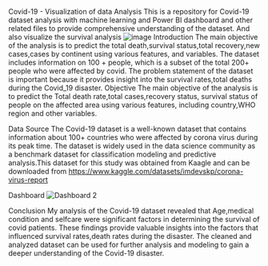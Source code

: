 Covid-19 - Visualization of data Analysis
This is a repository for Covid-19 dataset analysis with machine learning and Power BI dashboard and other related files to provide comprehensive understanding of the dataset. And also visualize the survival analysis
![image](https://github.com/asmablaisykk/Covid-19-portfolio-project/assets/154601662/d4a3299a-5548-4a5b-939a-dcfcae5deac3)
Introduction
The main objective of the analysis is to predict the total death,survival status,total recovery,new cases,cases by continent using various features, and variables. The dataset includes information on 100 + people, which is a subset of the total 200+ people who were affected by covid. The problem statement of the dataset is important because it provides insight into the  survival rates,total deaths during the Covid_19  disaster.
Objective
The main objective of the analysis is to predict the Total death rate,total cases,recovery status, survival status of people on the affected area using various features, including country,WHO region and other variables.

Data Source
The Covid-19 dataset is a well-known dataset that contains information about 100+ countries who were affected by corona virus during its peak time. The dataset is widely used in the data science community as a benchmark dataset for classification modeling and predictive analysis.This dataset for this study was obtained from Kaagle and can be downloaded from https://www.kaggle.com/datasets/imdevskp/corona-virus-report

Dashboard
![Dashboard 2](https://github.com/asmablaisykk/Covid-19-portfolio-project/assets/154601662/71c8eeca-8c0e-482f-8fba-43f1faff9ba9)

Conclusion
My analysis of the Covid-19 dataset revealed that Age,medical condition and selfcare  were significant factors in determining the survival of covid patients. These findings provide valuable insights into the factors that influenced survival rates,death rates during the disaster. The cleaned and analyzed dataset can be used for further analysis and modeling to gain a deeper understanding of the Covid-19 disaster.
